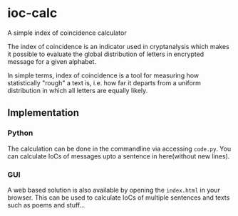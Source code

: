 # ioc-calc
A simple index of coincidence calculator

The index of coincidence is an indicator used in cryptanalysis which makes it possible to evaluate the global distribution of letters in encrypted message for a given alphabet.

In simple terms, index of coincidence is a tool for measuring how statistically "rough" a text is, i.e. how far it departs from a uniform distribution in which all letters are equally likely.

## Implementation

### Python

The calculation can be done in the commandline via accessing `code.py`. You can calculate IoCs of messages upto a sentence in here(without new lines).

### GUI

A web based solution is also available by opening the `index.html` in your browser. This can be used to calculate IoCs of multiple sentences and texts such as poems and stuff...
